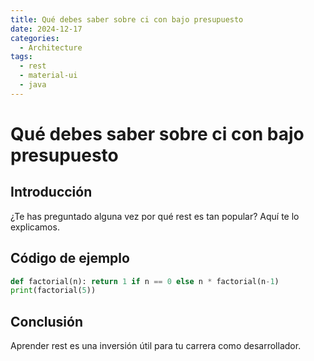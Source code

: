 ```yaml
---
title: Qué debes saber sobre ci con bajo presupuesto
date: 2024-12-17
categories:
  - Architecture
tags:
  - rest
  - material-ui
  - java
---
```


# Qué debes saber sobre ci con bajo presupuesto

## Introducción

¿Te has preguntado alguna vez por qué rest es tan popular? Aquí te lo explicamos.

## Código de ejemplo

```python
def factorial(n): return 1 if n == 0 else n * factorial(n-1)
print(factorial(5))
```

## Conclusión

Aprender rest es una inversión útil para tu carrera como desarrollador.